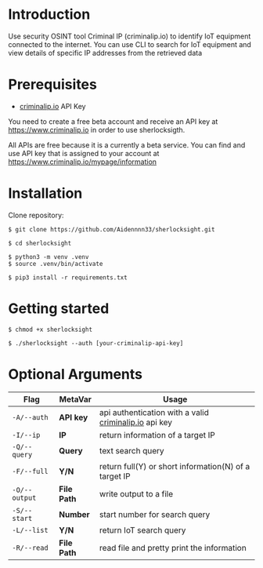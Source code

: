 # Introduction

Use security OSINT tool Criminal IP (criminalip.io) to identify IoT equipment connected to the internet. You can use CLI to search for IoT equipment and view details of specific IP addresses from the retrieved data



# Prerequisites

* [criminalip.io](https://www.criminalip.io) API Key

You need to create a free beta account and receive an API key at https://www.criminalip.io in order to use sherlocksigth.

All APIs are free because it is a currently a beta service. You can find and use API key that is assigned to your account at https://www.criminalip.io/mypage/information



# Installation

Clone repository:

```
$ git clone https://github.com/Aidennnn33/sherlocksight.git
```

```
$ cd sherlocksight
```

```
$ python3 -m venv .venv
$ source .venv/bin/activate
```

```
$ pip3 install -r requirements.txt
```



# Getting started

```
$ chmod +x sherlocksight
```

```
$ ./sherlocksight --auth [your-criminalip-api-key]
```



# Optional Arguments

| Flag          | MetaVar       | Usage                                                        |
| ------------- | ------------- | ------------------------------------------------------------ |
| `-A/--auth`   | **API key**   | api authentication with a valid [criminalip.io](http://criminalip.io/) api key |
| `-I/--ip`     | **IP**        | return information of a target IP                            |
| `-Q/--query`  | **Query**     | text search query                                            |
| `-F/--full`   | **Y/N**       | return full(Y) or short information(N) of a target IP        |
| `-O/--output` | **File Path** | write output to a file                                       |
| `-S/--start`  | **Number**    | start number for search query                                |
| `-L/--list`   | **Y/N**       | return IoT search query                                      |
| `-R/--read`   | **File Path** | read file and pretty print the information                   |
